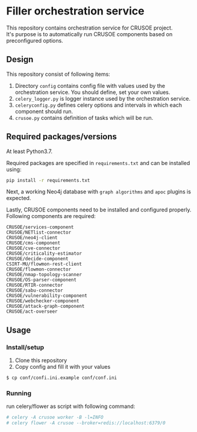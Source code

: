 # Filler orchestration service
This repository contains orchestration service for CRUSOE project.   
It's purpose is to automatically run CRUSOE components based on preconfigured options.

## Design
This repository consist of following items:

1. Directory `config` contains config file with values used by the orchestration service. You should define, set your own values.
2. `celery_logger.py` is logger instance used by the orchestration service.
3. `celeryconfig.py` defines celery options and intervals in which each component should run.
4. `crusoe.py` contains definition of tasks which will be run.

## Required packages/versions
At least Python3.7.

Required packages are specified in `requirements.txt` and can be installed using:
```bash
pip install -r requirements.txt
```

Next, a working Neo4j database with `graph algorithms` and `apoc` plugins is expected.

Lastly, CRUSOE components need to be installed and configured properly. Following components are required:

    CRUSOE/services-component  
    CRUSOE/NETlist-connector  
    CRUSOE/neo4j-client  
    CRUSOE/cms-component  
    CRUSOE/cve-connector  
    CRUSOE/criticality-estimator  
    CRUSOE/decide-component  
    CSIRT-MU/flowmon-rest-client  
    CRUSOE/flowmon-connector  
    CRUSOE/nmap-topology-scanner  
    CRUSOE/OS-parser-component  
    CRUSOE/RTIR-connector  
    CRUSOE/sabu-connector  
    CRUSOE/vulnerability-component  
    CRUSOE/webchecker-component  
    CRUSOE/attack-graph-component  
    CRUSOE/act-overseer  

## Usage

### Install/setup
1. Clone this repository  
2. Copy config and fill it with your values
```bash
$ cp conf/confi.ini.example conf/conf.ini
```

### Running

run celery/flower as script with following command:
```bash
# celery -A crusoe worker -B -l=INFO
# celery flower -A crusoe --broker=redis://localhost:6379/0
```
